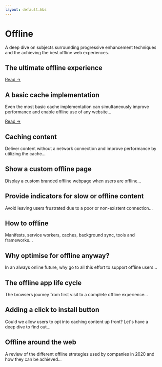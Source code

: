 ```yaml
---
layout: default.hbs
---
```


# Offline

<p class="subtitle">
  A deep dive on subjects surrounding progressive enhancement techniques and the
  achieving the best offline web experiences.
</p>

<section class="articles">
  <div class="articles__item">
    <h2 class="articles__item-title">
      The ultimate offline experience
    </h2>
    <a href="/the-ultimate-offline-experience.html">Read &rarr;</a>
  </div>

  <div class="articles__item">
    <h2 class="articles__item-title">
      A basic cache implementation
    </h2>
    <p class="articles__item-content">
      Even the most basic cache implementation can simultaneously improve performance and enable offline use of any website&hellip;
    </p>
    <a href="/a-basic-cache-implementation.html">Read &rarr;</a>
  </div>

  <div class="articles__item">
    <h2 class="articles__item-title">
      Caching content
    </h2>
    <p class="articles__item-content">
      Deliver content without a network connection and improve performance by utilizing the cache&hellip;
    </p>
  </div>

  <div class="articles__item">
    <h2 class="articles__item-title">
      Show a custom offline page
    </h2>
    <p class="articles__item-content">
      Display a custom branded offline webpage when users are
      offline...
    </p>
  </div>

  <div class="articles__item">
    <h2 class="articles__item-title">
      Provide indicators for slow or offline content
    </h2>
    <p class="articles__item-content">
      Avoid leaving users frustrated due to a poor or non-existent connection&hellip;
    </p>
  </div>

  <div class="articles__item">
    <h2 class="articles__item-title">
      How to offline
    </h2>
    <p class="articles__item-content">
      Manifests, service workers, caches, background sync, tools and
      frameworks...
    </p>
  </div>

  <div class="articles__item">
    <h2 class="articles__item-title">
      Why optimise for offline anyway?
    </h2>
    <p class="articles__item-content">
      In an always online future, why go to all this effort to support offline users&hellip;
    </p>
  </div>

  <div class="articles__item">
    <h2 class="articles__item-title">
      The offline app life cycle
    </h2>
    <p class="articles__item-content">
      The browsers journey from first visit to a complete offline experience&hellip;
    </p>
  </div>

  <div class="articles__item">
    <h2 class="articles__item-title">
      Adding a click to install button
    </h2>
    <p class="articles__item-content">
      Could we allow users to opt into caching content up front? Let's have a deep dive to find out&hellip;
    </p>
  </div>

  <div class="articles__item">
    <h2 class="articles__item-title">
      Offline around the web
    </h2>
    <p class="articles__item-content">
      A review of the different offline strategies used by companies in 2020 and how they can be achieved&hellip;
    </p>
  </div>
</section>